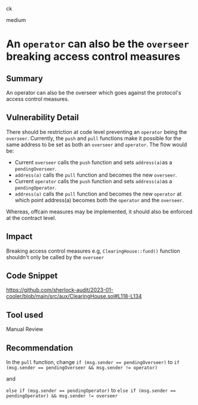 ck

medium

# An `operator` can also be the `overseer` breaking access control measures

## Summary

An operator can also be the overseer which goes against the protocol's access control measures.

## Vulnerability Detail

There should be restriction at code level preventing an `operator` being the `overseer`. Currently, the `push` and `pull` functions make it possible for the same address to be set as both an `overseer` and `operator`.  The flow would be:

- Current `overseer` calls the `push` function and sets `address(a)`as a `pendingOverseer`.
- `address(a)` calls the `pull` function and becomes the new `overseer`.
- Current `operator` calls the `push` function and sets `address(a)`as a `pendingOperator`.
- `address(a)` calls the `pull` function and becomes the new `operator` at which point address(a) becomes both the `operator` and the `overseer`.

Whereas, offcain measures may be implemented, it should also be enforced at the contract level.

## Impact

Breaking access control measures e.g, `ClearingHouse::fund()` function shouldn't only be called by the `overseer`

## Code Snippet

https://github.com/sherlock-audit/2023-01-cooler/blob/main/src/aux/ClearingHouse.sol#L118-L134

## Tool used

Manual Review

## Recommendation

In the `pull` function, change `if (msg.sender == pendingOverseer)` to `if (msg.sender == pendingOverseer && msg.sender != operator)` 

and 

`else if (msg.sender == pendingOperator)` to `else if (msg.sender == pendingOperator) && msg.sender != overseer`
